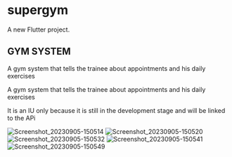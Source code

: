 # supergym

A new Flutter project.

## GYM SYSTEM

A gym system that tells the trainee about appointments and his daily exercises

A gym system that tells the trainee about appointments and his daily exercises

It is an IU only because it is still in the development stage and will be linked to the APi



![Screenshot_20230905-150514](https://github.com/mohammed452/Supergym/assets/81010206/336d0255-e8f9-43fa-bbe4-db389c4fc8b4)
![Screenshot_20230905-150520](https://github.com/mohammed452/Supergym/assets/81010206/5881bd6c-8e79-4e2c-926f-b11a6d88c0be)
![Screenshot_20230905-150532](https://github.com/mohammed452/Supergym/assets/81010206/ad3d4651-4153-45c7-93b5-38c3abbddc14)
![Screenshot_20230905-150541](https://github.com/mohammed452/Supergym/assets/81010206/466f7770-1fd4-4fc7-93ae-3f08a901749c)
![Screenshot_20230905-150549](https://github.com/mohammed452/Supergym/assets/81010206/747f5b55-7ff1-4bb8-b801-adad0682f635)
